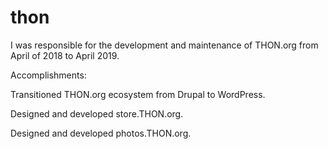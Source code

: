# thon

I was responsible for the development and maintenance of THON.org from April of 2018 to April 2019.

Accomplishments:

Transitioned THON.org ecosystem from Drupal to WordPress.

Designed and developed store.THON.org.

Designed and developed photos.THON.org.
